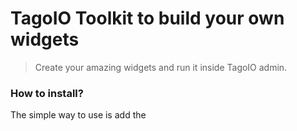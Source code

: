 # TagoIO Toolkit to build your own widgets
> Create your amazing widgets and run it inside TagoIO admin.

### How to install?

The simple way to use is add the <script> direct on your project.
```html
<script src="https://admin.tago.io/dist/custom-widget.min.js"></script>
<link rel="stylesheet" href="https://admin.tago.io/dist/custom-widget.min.css"> <!-- OPTIONAL -->
```

Also, you can add it on your project to use with webpack
```bash
$ npm install @tago/custom-widget --save
```

> On top of your entry component
```javascript
import "@tago/custom-widget";
import "@tago/custom-widget/dist/custom-widget.css"; // OPTIONAL
```

### Projects Examples

[Boilerplate](https://github.com/tago-io/custom-widget-boilerplate)
=== Boilerplate with basic usage of TagoIO Custom Widget.

[SendData Widget](https://github.com/tago-io/custom-widget-example-send-data)
=== Basic send data widget

[Wizard Widget](https://github.com/tago-io/custom-widget-example-wizard)
=== Wizard widget with 3 steps


